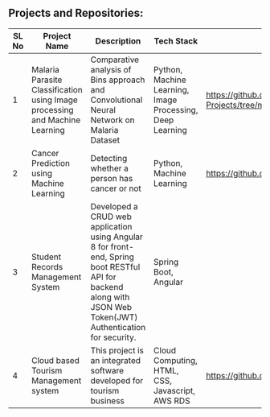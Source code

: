 
## Projects and Repositories:

| SL No | Project Name | Description | Tech Stack |Link |
| ------ | ------------ | ------ | ----- | -------- |
| 1 | Malaria Parasite Classification using Image processing and Machine Learning | Comparative analysis of Bins approach and Convolutional Neural Network on Malaria Dataset  | Python, Machine Learning, Image Processing, Deep Learning |  https://github.com/shruti-sureshan/Machine-Learning-Projects/tree/master/Malaria%20Parasite%20Classification%20using%20Image%20processing%20and%20Machine%20Learning | 
| 2 | Cancer Prediction using Machine Learning | Detecting whether a person has cancer or not |  Python, Machine Learning | https://github.com/shruti-sureshan/Machine-Learning-Projects/blob/master/svm%20final%201.ipynb |
| 3 | Student Records Management System | Developed a CRUD web application using Angular 8 for front-end, Spring boot RESTful API for backend along with JSON Web Token(JWT) Authentication for security. | Spring Boot, Angular | | 
| 4 | Cloud based Tourism Management system | This project is an integrated software developed for tourism business | Cloud Computing, HTML, CSS, Javascript, AWS RDS | https://github.com/shruti-sureshan/Web-Development-projects | 



